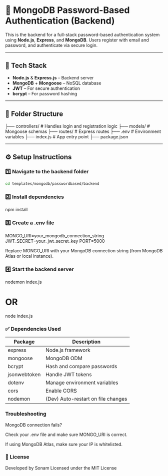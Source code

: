 # 🔐 MongoDB Password-Based Authentication (Backend)

This is the backend for a full-stack password-based authentication system using **Node.js**, **Express**, and **MongoDB**. Users register with email and password, and authenticate via secure login.

---

## 🚀 Tech Stack

- **Node.js** & **Express.js** – Backend server
- **MongoDB** + **Mongoose** – NoSQL database
- **JWT** – For secure authentication
- **bcrypt** – For password hashing

---

## 📁 Folder Structure

├── controllers/ # Handles login and registration logic
├── models/ # Mongoose schemas
├── routes/ # Express routes
├── .env # Environment variables
├── index.js # App entry point
├── package.json


---

## ⚙️ Setup Instructions

### 1️⃣ Navigate to the backend folder

```bash
cd templates/mongodb/passwordbased/backend
```
### 2️⃣ Install dependencies
npm install

### 3️⃣ Create a .env file

MONGO_URI=your_mongodb_connection_string
JWT_SECRET=your_jwt_secret_key
PORT=5000

Replace MONGO_URI with your MongoDB connection string (from MongoDB Atlas or local instance).

### 4️⃣ Start the backend server
nodemon index.js
# OR
node index.js

### ✅ Dependencies Used
| Package      | Description                        |
| ------------ | ---------------------------------- |
| express      | Node.js framework                  |
| mongoose     | MongoDB ODM                        |
| bcrypt       | Hash and compare passwords         |
| jsonwebtoken | Handle JWT tokens                  |
| dotenv       | Manage environment variables       |
| cors         | Enable CORS                        |
| nodemon      | (Dev) Auto-restart on file changes |


### Troubleshooting

MongoDB connection fails?

Check your .env file and make sure MONGO_URI is correct.

If using MongoDB Atlas, make sure your IP is whitelisted.


### 📄 License

Developed by Sonam
Licensed under the MIT License